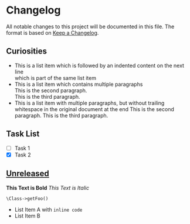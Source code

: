 # Changelog

All notable changes to this project will be documented in this file.
The format is based on [Keep a Changelog](https://keepachangelog.com/en/1.0.0/).

## Curiosities

- This is a list item which is followed by an indented content on the next line   
  which is part of the same list item
- This is a list item which contains multiple paragraphs   
  This is the second paragraph.   
  This is the third paragraph.
- This is a list item with multiple paragraphs, but without trailing whitespace in the original document at the end
  This is the second paragraph.
  This is the third paragraph.

## Task List

- [ ] Task 1
- [x] Task 2

## [Unreleased](https://github.com/olivierlacan/keep-a-changelog/compare/v1.0.0...HEAD)

**This Text is Bold**
*This Text is Italic*

`\Class->getFoo()`

- List Item A with `inline code`
- List Item B
